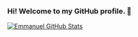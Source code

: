 ### Hi! Welcome to my GitHub profile. 👋

[![Emmanuel GitHub Stats](https://github-readme-stats.vercel.app/api?username=emmanueldevfr&theme=dark&show_icons=true)](https://github.com/emmanueldevfr)
